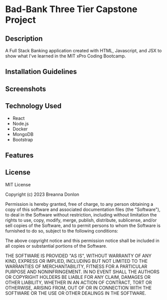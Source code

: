 # Bad-Bank Three Tier Capstone Project

## Description
A Full Stack Banking application created with HTML, Javascript, and JSX to show what I've learned in the MIT xPro Coding Bootcamp.

## Installation Guidelines

## Screenshots

## Technology Used
- React
- Node.js
- Docker
- MongoDB
- Bootstrap

## Features

## License
MIT License

Copyright (c) 2023 Breanna Donlon

Permission is hereby granted, free of charge, to any person obtaining a copy of this software and associated documentation files (the "Software"), to deal in the Software without restriction, including without limitation the rights to use, copy, modify, merge, publish, distribute, sublicense, and/or sell copies of the Software, and to permit persons to whom the Software is furnished to do so, subject to the following conditions:

The above copyright notice and this permission notice shall be included in all copies or substantial portions of the Software.

THE SOFTWARE IS PROVIDED "AS IS", WITHOUT WARRANTY OF ANY KIND, EXPRESS OR IMPLIED, INCLUDING BUT NOT LIMITED TO THE WARRANTIES OF MERCHANTABILITY, FITNESS FOR A PARTICULAR PURPOSE AND NONINFRINGEMENT. IN NO EVENT SHALL THE AUTHORS OR COPYRIGHT HOLDERS BE LIABLE FOR ANY CLAIM, DAMAGES OR OTHER LIABILITY, WHETHER IN AN ACTION OF CONTRACT, TORT OR OTHERWISE, ARISING FROM, OUT OF OR IN CONNECTION WITH THE SOFTWARE OR THE USE OR OTHER DEALINGS IN THE SOFTWARE.
